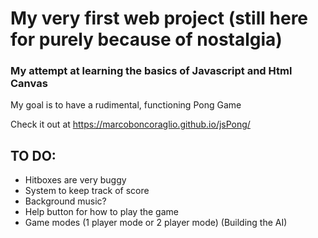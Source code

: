 # My very first web project (still here for purely because of nostalgia)

### My attempt at learning the basics of Javascript and Html Canvas

My goal is to have a rudimental, functioning Pong Game

Check it out at https://marcoboncoraglio.github.io/jsPong/

## TO DO:

  * Hitboxes are very buggy
  * System to keep track of score
  * Background music?
  * Help button for how to play the game
  * Game modes (1 player mode or 2 player mode) (Building the AI)
